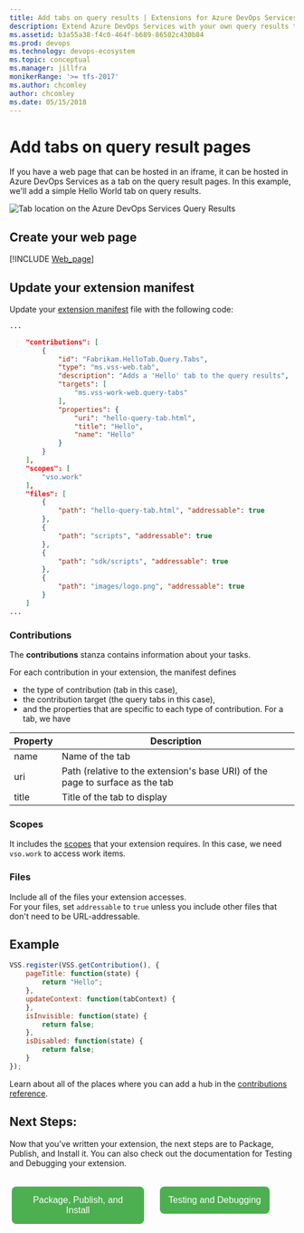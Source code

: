 ```yaml
---
title: Add tabs on query results | Extensions for Azure DevOps Services
description: Extend Azure DevOps Services with your own query results tab.
ms.assetid: b3a55a38-f4c0-464f-b689-86582c430b84
ms.prod: devops
ms.technology: devops-ecosystem
ms.topic: conceptual
ms.manager: jillfra
monikerRange: '>= tfs-2017'
ms.author: chcomley
author: chcomley
ms.date: 05/15/2018
---
```


# Add tabs on query result pages

If you have a web page that can be hosted in an iframe, it can be hosted in Azure DevOps Services as a tab on the query result pages.
In this example, we'll add a simple Hello World tab on query results.

![Tab location on the Azure DevOps Services Query Results](../reference/targets/vss/work/web/_img/queryResultsPivotTab.png)

## Create your web page

[!INCLUDE [Web_page](../_shared/procedures/create-web-page.md)]

## Update your extension manifest
Update your [extension manifest](../develop/manifest.md) file with the following code:

```json
...

	"contributions": [
		{
            "id": "Fabrikam.HelloTab.Query.Tabs",
            "type": "ms.vss-web.tab",
            "description": "Adds a 'Hello' tab to the query results",
            "targets": [
                "ms.vss-work-web.query-tabs"
            ],
            "properties": {
                "uri": "hello-query-tab.html",
                "title": "Hello",
                "name": "Hello"
            }
        }
	],
	"scopes": [
		"vso.work"
	],
	"files": [
		{
			"path": "hello-query-tab.html", "addressable": true
		},
		{
			"path": "scripts", "addressable": true
		},
		{
			"path": "sdk/scripts", "addressable": true
		},
		{
			"path": "images/logo.png", "addressable": true
		}
	]
...
```

### Contributions
The **contributions** stanza contains information about your tasks.


For each contribution in your extension, the manifest defines
	
* the type of contribution (tab in this case),
* the contribution target (the query tabs in this case),
* and the properties that are specific to each type of contribution. For a tab, we have

| Property           | Description                                                                                                                         
|--------------------|----------------------------------------------------------------------------------------|                                
| name               | Name of the tab			                                                      |                   
| uri                | Path (relative to the extension's base URI) of the page to surface as the tab       |                   
| title              | Title of the tab to display                                                          | 

### Scopes
It includes the [scopes](./manifest.md#scopes) that your extension requires.
In this case, we need `vso.work` to access work items.

### Files
Include all of the files your extension accesses. <br>
For your files, set `addressable` to `true` unless you include other files that don't need to be URL-addressable.
	
## Example
```javascript
VSS.register(VSS.getContribution(), {
    pageTitle: function(state) {
        return "Hello";
    },
    updateContext: function(tabContext) {
    },
    isInvisible: function(state) {
        return false;
    },
    isDisabled: function(state) {
        return false;
    }
});
```

Learn about all of the places where you can add a hub in the [contributions reference](../reference/targets/overview.md).

## Next Steps:

Now that you've written your extension, the next steps are to Package, Publish, and Install it. You can also check out the documentation for Testing and Debugging your extension. 

<div name="row" style="padding-top:15px">
    <div style="vertical-align:top;display:inline-block;float:left;width:50%">
        <div class="index-button" align="right" style="padding-right:10px">
        <a href="../publish/overview.md"><button style="background-color:#4CAF50;border:none;color:white;padding:15px;font-size:16px;margin:4px;cursor:pointer;border-radius:8px;">Package, Publish, and Install</button></a>
        </div>
    </div>
    <div style="vertical-align:top;display:inline-block;float:left;width:50%">
        <div class="index-button" align="left" style="padding-left:10px">
        <a href="../test/debug-in-browser.md"><button style="background-color:#4CAF50;border:none;color:white;padding:15px;font-size:16px;margin:4px;cursor:pointer;border-radius:8px;">Testing and Debugging</button></a>
        </div>
    </div>
</div>
